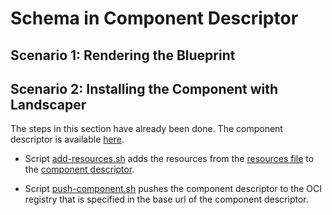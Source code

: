 # Schema in Component Descriptor

## Scenario 1: Rendering the Blueprint


## Scenario 2: Installing the Component with Landscaper 

The steps in this section have already been done. The component descriptor is available 
[here](https://eu.gcr.io/gardener-project/landscaper/examples/component-descriptors/github.com/gardener/landscaper-examples/render-blueprint/schema-in-cd).

- Script [add-resources.sh](./test/add-resources.sh) adds the resources from the [resources file](./resources.yaml) to
the [component descriptor](./component-descriptor.yaml).

- Script [push-component.sh](./test/push-component.sh) pushes the component descriptor to the OCI registry that is
specified in the base url of the component descriptor.

